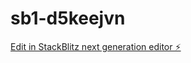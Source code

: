 # sb1-d5keejvn

[Edit in StackBlitz next generation editor ⚡️](https://stackblitz.com/~/github.com/Amakran2003/sb1-d5keejvn)